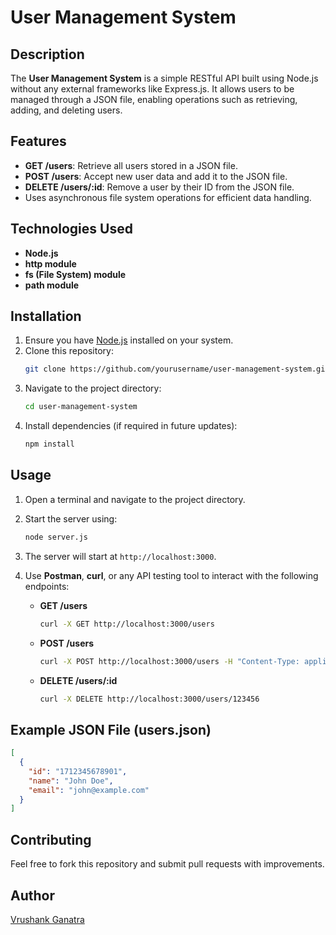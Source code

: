# User Management System

## Description
The **User Management System** is a simple RESTful API built using Node.js without any external frameworks like Express.js. It allows users to be managed through a JSON file, enabling operations such as retrieving, adding, and deleting users.

## Features
- **GET /users**: Retrieve all users stored in a JSON file.
- **POST /users**: Accept new user data and add it to the JSON file.
- **DELETE /users/:id**: Remove a user by their ID from the JSON file.
- Uses asynchronous file system operations for efficient data handling.

## Technologies Used
- **Node.js**
- **http module**
- **fs (File System) module**
- **path module**

## Installation
1. Ensure you have [Node.js](https://nodejs.org/) installed on your system.
2. Clone this repository:
   ```sh
   git clone https://github.com/yourusername/user-management-system.git
   ```
3. Navigate to the project directory:
   ```sh
   cd user-management-system
   ```
4. Install dependencies (if required in future updates):
   ```sh
   npm install
   ```

## Usage
1. Open a terminal and navigate to the project directory.
2. Start the server using:
   ```sh
   node server.js
   ```
3. The server will start at `http://localhost:3000`.
4. Use **Postman**, **curl**, or any API testing tool to interact with the following endpoints:
   
   - **GET /users**
     ```sh
     curl -X GET http://localhost:3000/users
     ```
   - **POST /users**
     ```sh
     curl -X POST http://localhost:3000/users -H "Content-Type: application/json" -d '{"name":"John Doe", "email":"john@example.com"}'
     ```
   - **DELETE /users/:id**
     ```sh
     curl -X DELETE http://localhost:3000/users/123456
     ```

## Example JSON File (users.json)
```json
[
  {
    "id": "1712345678901",
    "name": "John Doe",
    "email": "john@example.com"
  }
]
```

## Contributing
Feel free to fork this repository and submit pull requests with improvements.

## Author
[Vrushank Ganatra](https://github.com/MerLin027)
